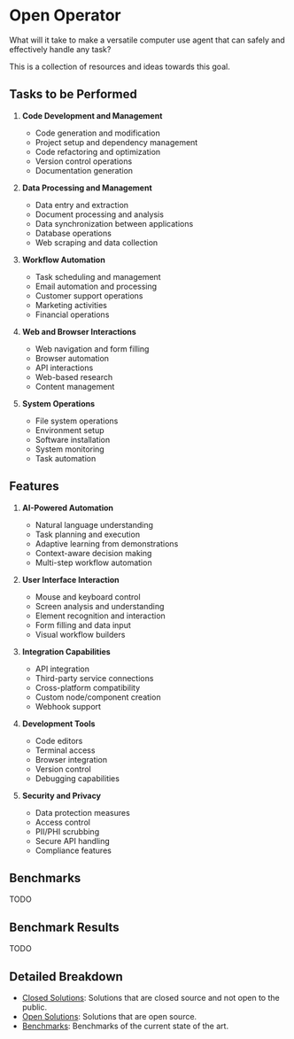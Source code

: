 # Open Operator

What will it take to make a versatile computer use agent that can safely and effectively handle any task?

This is a collection of resources and ideas towards this goal.

## Tasks to be Performed

1. **Code Development and Management**
   - Code generation and modification
   - Project setup and dependency management
   - Code refactoring and optimization
   - Version control operations
   - Documentation generation

2. **Data Processing and Management**
   - Data entry and extraction
   - Document processing and analysis
   - Data synchronization between applications
   - Database operations
   - Web scraping and data collection

3. **Workflow Automation**
   - Task scheduling and management
   - Email automation and processing
   - Customer support operations
   - Marketing activities
   - Financial operations

4. **Web and Browser Interactions**
   - Web navigation and form filling
   - Browser automation
   - API interactions
   - Web-based research
   - Content management

5. **System Operations**
   - File system operations
   - Environment setup
   - Software installation
   - System monitoring
   - Task automation

## Features

1. **AI-Powered Automation**
   - Natural language understanding
   - Task planning and execution
   - Adaptive learning from demonstrations
   - Context-aware decision making
   - Multi-step workflow automation

2. **User Interface Interaction**
   - Mouse and keyboard control
   - Screen analysis and understanding
   - Element recognition and interaction
   - Form filling and data input
   - Visual workflow builders

3. **Integration Capabilities**
   - API integration
   - Third-party service connections
   - Cross-platform compatibility
   - Custom node/component creation
   - Webhook support

4. **Development Tools**
   - Code editors
   - Terminal access
   - Browser integration
   - Version control
   - Debugging capabilities

5. **Security and Privacy**
   - Data protection measures
   - Access control
   - PII/PHI scrubbing
   - Secure API handling
   - Compliance features

## Benchmarks

TODO

## Benchmark Results

TODO

## Detailed Breakdown

* [Closed Solutions](closed/): Solutions that are closed source and not open to the public.
* [Open Solutions](open/): Solutions that are open source.
* [Benchmarks](benchmarks/): Benchmarks of the current state of the art.
